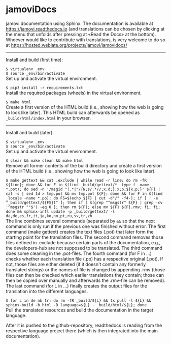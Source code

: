 # jamoviDocs

jamovi documentation using Sphinx. The documentation is available at https://jamovi.readthedocs.io (and translations can be chosen by clicking at the menu that unfolds after pressing at «Read the Docs» at the bottom). Whoever would like to contribute with translations, is very welcome to do so at https://hosted.weblate.org/projects/jamovi/jamovidocs/

-----------

Install and build (first time):

   `$ virtualenv _env`<br>
   `$ source _env/bin/activate`<br>
   Set up and activate the virtual environment.<br>
   
   `$ pip3 install -r requirements.txt`<br>
   Install the required packages (wheels) in the virtual environment.<br>
   
   `$ make html`<br>
   Create a first version of the HTML build (i.e., showing how the web is going to look like later). This HTML build can afterwards be opened as `_build/html/index.html` in your browser.<br>

-----------

Install and build (later):

   `$ virtualenv _env`<br>
   `$ source _env/bin/activate`<br>
   Set up and activate the virtual environment.<br>

   `$ clear && make clean && make html`<br>
   Remove all former contents of the build directory and create a first version of the HTML build (i.e., showing how the web is going to look like later).<br>
   
   `$ make gettext && cat .exclude | while read -r line; do rm -fR ${line}; done && for F in $(find _build/gettext/* -type f -name *.pot); do sed -n '/msgid "|.*|"/{N;s/.*//;x;d;};x;p;${x;p;}' ${F} | cat -s | sed 1d > tmp.pot && mv tmp.pot ${F}; done && for F in $(find _locale -name *.po); do FS=$(echo ${F} | cut -d"/" -f4-); if [ ! -e "_build/gettext/${FS}t" ]; then if [ $(grep "^msgstr" ${F} | grep -cv '^msgstr ""$') -eq 0 ]; then rm ${F}; else mv ${F} ${F}.rmv; fi; fi; done && sphinx-intl update -p _build/gettext/ -l da,de,es,fr,it,ja,ko,no,pt,ru,sv,tr,zh`<br>
   The line combines several commands (separated by `&&` so that the next command is only run if the previous one was finished without error. The first command (make gettext) creates the text files (.pot) that later form the starting point for the translation files. The second command removes those files defined in .exclude because certain parts of the documentation, e.g., the developers-hub are not supposed to be translated. The third command does some cleaning in the .pot-files. The fourth command (for F in ...) checks whether each translation file (.po) has a respective original (.pot). If not, those files are either deleted (if it doesn't contain any formerly translated strings) or the names of file is changed by appending .rmv (those files can then be checked which earlier translations they contain; those can then be  copied over manually and afterwards the .rmv-file can be removed). The last command (for L in ...) finally creates the output files for the translation into the different languages.<br>
      
   `$ for L in de nb tr; do rm -fR _build/${L} && tx pull -l ${L} && sphinx-build -b html -D language=${L} . _build/html/${L}; done`<br>
   Pull the translated resources and build the documentation in the target language.<br>
   
   After it is pushed to the github-repository, readthedocs is reading from the respective language project there (which is then integrated into the main documentation).<br>
